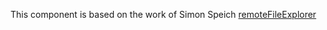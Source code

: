 This component is based on the work of Simon Speich [remoteFileExplorer](https://github.com/speich/remoteFileExplorer)
